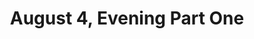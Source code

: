 ---
layout: manifest
title: August 4, Evening Part One
manifest_name: august-4-evening-part-one

---